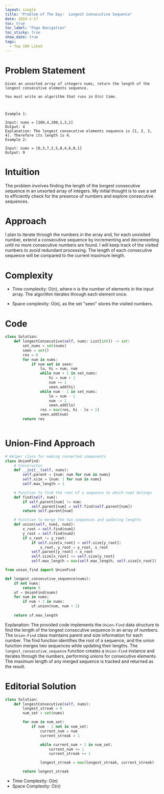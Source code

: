 ```yaml
---
layout: single
title: "Problem of The Day:  Longest Consecutive Sequence"
date: 2024-1-17
toc: true
toc_label: "Page Navigation"
toc_sticky: true
show_date: true
tags:
  - Top 100 Liked
---
```

# Problem Statement
```
Given an unsorted array of integers nums, return the length of the longest consecutive elements sequence.

You must write an algorithm that runs in O(n) time.

 

Example 1:

Input: nums = [100,4,200,1,3,2]
Output: 4
Explanation: The longest consecutive elements sequence is [1, 2, 3, 4]. Therefore its length is 4.
Example 2:

Input: nums = [0,3,7,2,5,8,4,6,0,1]
Output: 9

```

# Intuition
The problem involves finding the length of the longest consecutive sequence in an unsorted array of integers. My initial thought is to use a set to efficiently check for the presence of numbers and explore consecutive sequences.

# Approach
I plan to iterate through the numbers in the array and, for each unvisited number, extend a consecutive sequence by incrementing and decrementing until no more consecutive numbers are found. I will keep track of the visited numbers to avoid redundant processing. The length of each consecutive sequence will be compared to the current maximum length.

# Complexity
- Time complexity:
O(n), where n is the number of elements in the input array. The algorithm iterates through each element once.

- Space complexity:
O(n), as the set "seen" stores the visited numbers.

# Code
```python
class Solution:
    def longestConsecutive(self, nums: List[int]) -> int:
        set_nums = set(nums)
        seen = set()
        res = 0
        for num in nums:
            if num not in seen:
                lo, hi = num, num
                while num + 1 in set_nums:
                    hi = num + 1
                    num += 1
                    seen.add(hi)
                while num - 1 in set_nums:
                    lo = num - 1
                    num -= 1
                    seen.add(lo)
                res = max(res, hi - lo + 1)
                seen.add(num)
        return res
        
```

# Union-Find Approach
```python
# Helper class for making connected components 
class UnionFind:
    # Constructor
    def __init__(self, nums):
        self.parent = {num: num for num in nums}
        self.size = {num: 1 for num in nums}
        self.max_length = 1

    # Function to find the root of a sequence to which num1 belongs
    def find(self, num):
        if self.parent[num] != num:
            self.parent[num] = self.find(self.parent[num])
        return self.parent[num]

    # Function to merge the two sequences and updating lengths
    def union(self, num1, num2):
        x_root = self.find(num1)
        y_root = self.find(num2)
        if x_root != y_root:
            if self.size[x_root] < self.size[y_root]:
                x_root, y_root = y_root, x_root
            self.parent[y_root] = x_root
            self.size[x_root] += self.size[y_root]
            self.max_length = max(self.max_length, self.size[x_root])

from union_find import UnionFind

def longest_consecutive_sequence(nums):
    if not nums:
        return 0
    uf = UnionFind(nums)
    for num in nums:
        if num + 1 in nums:
            uf.union(num, num + 1)
    
    return uf.max_length
```

Explanation:
The provided code implements the `Union-Find` data structure to find the length of the longest consecutive sequence in an array of numbers. The `Union-Find` class maintains parent and size information for each number. The find function identifies the root of a sequence, and the union function merges two sequences while updating their lengths. The `longest_consecutive_sequence` function creates a `Union-Find` instance and iterates through the numbers, performing unions for consecutive elements. The maximum length of any merged sequence is tracked and returned as the result.

# Editorial Solution
```python
class Solution:
    def longestConsecutive(self, nums):
        longest_streak = 0
        num_set = set(nums)

        for num in num_set:
            if num - 1 not in num_set:
                current_num = num
                current_streak = 1

                while current_num + 1 in num_set:
                    current_num += 1
                    current_streak += 1

                longest_streak = max(longest_streak, current_streak)

        return longest_streak
```

- Time Complexity: O(n)
- Space Complexity: O(n)